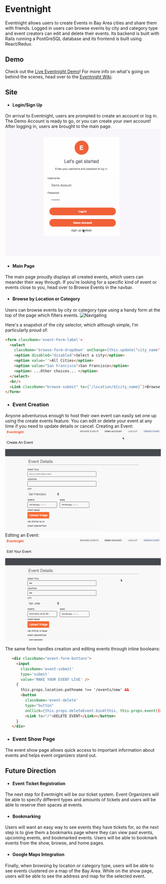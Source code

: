 # Eventnight

Eventnight allows users to create Events in Bay Area cities and share them with friends.
Logged in users can browse events by city and category type and event creators can edit and delete their events. Its backend is built with Rails running a PostGreSQL database and its frontend is built using React/Redux.

## Demo
Check out the
[Live Eventnight Demo](https://eventnight.herokuapp.com/)!
For more info on what's going on behind the scenes, head over to the [Eventnight Wiki](https://github.com/MatthewWanderers/EventNight/wiki).

## Site

* #### Login/Sign Up
On arrival to Eventnight, users are prompted to create an account or log in. The Demo Account is ready to go, or you can create your own account! After logging in, users are brought to the main page.
![Login/Signup](https://github.com/MatthewWanderers/EventNight/blob/master/app/assets/images/log_in.gif)


* #### Main Page
The main page proudly displays all created events, which users can meander their way through. If you're looking for a specific kind of event or events close to you, head over to Browse Events in the navbar.
* #### Browse by Location or Category
Users can browse events by city or category type using a handy form at the top of the page which filters events.
![Navigating](https://github.com/MatthewWanderers/EventNight/blob/master/app/assets/images/navigating.gif)

   Here's a snapshot of the city selector, which although simple, I'm particularly proud of:
```html
<form className='event-Form-label'>
  <select
    className='browse-form-dropdown' onChange={this.update('city_name')}>
    <option disabled="disabled">Select a city</option>
    <option value=''>All Cities</option>
    <option value="San Francisco">San Francisco</option>
    <option> ...Other choices... </option>
  </select>
  <br/>
  <Link className="browse-submit" to={`/location/${city_name}`}>Browse by City</Link>
</form>
```

* ### Event Creation
Anyone adventurous enough to host their own event can easily set one up using the create events feature. You can edit or delete your event at any time if you need to update details or cancel.
Creating an Event:
![Creating an Event](https://github.com/MatthewWanderers/EventNight/blob/master/app/assets/images/creating_event.gif)
Editing an Event:
![Editing an Event](https://github.com/MatthewWanderers/EventNight/blob/master/app/assets/images/editing_event.gif)

   The same form handles creation and editing events through inline booleans:
```html
   <div className="event-form-buttons">
     <input
       className='event-submit'
       type='submit'
       value='MAKE YOUR EVENT LIVE' />
     {
       this.props.location.pathname !== '/events/new' &&
       <button
         className='event-delete'
         type="button"
         onClick={this.props.deleteEvent.bind(this, this.props.event)}>
         <Link to="/">DELETE EVENT</Link></button>
     }
   </div>
```
* ### Event Show Page
The event show page allows quick access to important information about events and helps event organizers stand out.
## Future Direction

* #### Event Ticket Registration
The next step for Eventnight will be our ticket system. Event Organizers will be able to specify different types and amounts of tickets and users will be able to reserve their spaces at events.
* #### Bookmarking
Users will want an easy way to see events they have tickets for, so the next step is to give them a bookmarks page where they can view past events, upcoming events, and bookmarked events. Users will be able to bookmark events from the show, browse, and home pages.
* #### Google Maps Integration
Finally, when browsing by location or category type, users will be able to see events clustered on a map of the Bay Area. While on the show page, users will be able to see the address and map for the selected event.


##
